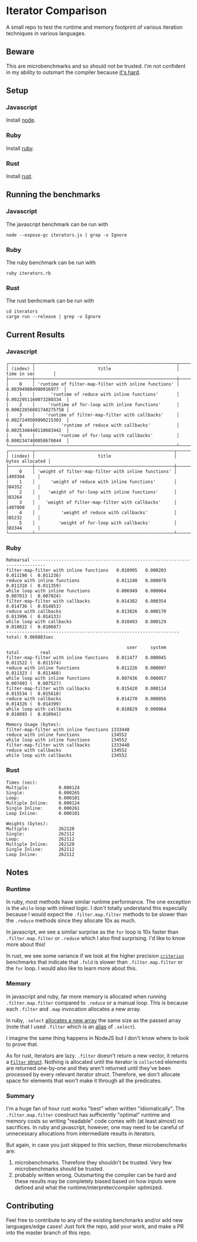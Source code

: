 # Iterator Comparison

A small repo to test the runtime and memory footprint of various iteration
techniques in various languages.

## Beware

This are microbenchmarks and so should not be trusted. I'm not
confident in my ability to outsmart the compiler because
[it's hard](https://youtu.be/g0ek4vV7nEA).

## Setup

### Javascript

Install [node](https://nodejs.org/en/download/).

### Ruby

Install [ruby](https://www.ruby-lang.org/en/documentation/installation/).

### Rust

Install [rust](https://doc.rust-lang.org/book/ch01-01-installation.html).

## Running the benchmarks

### Javascript

The javascript benchmark can be run with

```
node --expose-gc iterators.js | grep -v Ignore
```

### Ruby

The ruby benchmark can be run with

```
ruby iterators.rb
```

### Rust

The rust benhcmark can be run with

```
cd iterators
cargo run --release | grep -v Ignore
```

## Current Results

### Javascript

```
┌─────────┬──────────────────────────────────────────────────────┬────────────────────────┐
│ (index) │                        title                         │      time in sec       │
├─────────┼──────────────────────────────────────────────────────┼────────────────────────┤
│    0    │ 'runtime of filter-map-filter with inline functions' │  0.003949884980916977  │
│    1    │      'runtime of reduce with inline functions'       │ 0.0022951160073280334  │
│    2    │     'runtime of for-loop with inline functions'      │ 0.00022856801748275758 │
│    3    │    'runtime of filter-map-filter with callbacks'     │ 0.0027249509990215303  │
│    4    │          'runtime of reduce with callbacks'          │ 0.0025348440110683442  │
│    5    │         'runtime of for-loop with callbacks'         │ 0.0002347480058670044  │
└─────────┴──────────────────────────────────────────────────────┴────────────────────────┘
┌─────────┬─────────────────────────────────────────────────────┬─────────────────┐
│ (index) │                        title                        │ bytes allocated │
├─────────┼─────────────────────────────────────────────────────┼─────────────────┤
│    0    │ 'weight of filter-map-filter with inline functions' │     1499304     │
│    1    │      'weight of reduce with inline functions'       │     384352      │
│    2    │     'weight of for-loop with inline functions'      │     383264      │
│    3    │    'weight of filter-map-filter with callbacks'     │     1497000     │
│    4    │          'weight of reduce with callbacks'          │     385232      │
│    5    │         'weight of for-loop with callbacks'         │     383344      │
└─────────┴─────────────────────────────────────────────────────┴─────────────────┘
```

### Ruby

```
Rehearsal ---------------------------------------------------------------------------
filter-map-filter with inline functions   0.010995   0.000203   0.011198 (  0.011236)
reduce with inline functions              0.011240   0.000078   0.011318 (  0.011359)
while loop with inline functions          0.006949   0.000064   0.007013 (  0.007024)
filter-map-filter with callbacks          0.014382   0.000354   0.014736 (  0.014853)
reduce with callbacks                     0.013826   0.000170   0.013996 (  0.014133)
while loop with callbacks                 0.010493   0.000129   0.010622 (  0.010687)
------------------------------------------------------------------ total: 0.068883sec

                                              user     system      total        real
filter-map-filter with inline functions   0.011477   0.000045   0.011522 (  0.011574)
reduce with inline functions              0.011226   0.000097   0.011323 (  0.011468)
while loop with inline functions          0.007436   0.000057   0.007493 (  0.007527)
filter-map-filter with callbacks          0.015420   0.000114   0.015534 (  0.015618)
reduce with callbacks                     0.014270   0.000056   0.014326 (  0.014399)
while loop with callbacks                 0.010829   0.000064   0.010893 (  0.010941)

Memory Usage (bytes):
filter-map-filter with inline functions 1333448
reduce with inline functions            134552
while loop with inline functions        134552
filter-map-filter with callbacks        1333448
reduce with callbacks                   134552
while loop with callbacks               134552
```

### Rust

```
Times (sec):
Multiple:           0.000124
Single:             0.000265
Loop:               0.000101
Multiple Inline:    0.000124
Single Inline:      0.000261
Loop Inline:        0.000101

Weights (bytes):
Multiple:           262120
Single:             262112
Loop:               262112
Multiple Inline:    262120
Single Inline:      262112
Loop Inline:        262112
```

## Notes

### Runtime

In ruby, most methods have similar runtime performance. The one exception is
the `while` loop with inlined logic. I don't totally understand this especially
because I would expect the `.filter.map.filter` methods to be slower than the
`.reduce` methods since they allocate 10x as much.

In javascript, we see a similar surprise as the `for` loop is 10x faster than
`.filter.map.filter` or `.reduce` which I also find surprising. I'd like to know
more about this!

In rust, we see some variance if we look at the higher precision
[`criterion`](https://docs.rs/criterion/0.3.3/criterion/) benchmarks that indicate
that `.fold` is slower than `.filter.map.filter` or the `for` loop. I would also
like to learn more about this.

### Memory

In javascript and ruby, far more memory is allocated when running `.filter.map.filter`
compared to `.reduce` or a manual loop. This is because each `.filter` and `.map`
invocation allocates a new array.

In ruby, `.select`
[allocates a new array](https://github.com/ruby/ruby/blob/v2_7_1/array.c#L3219) the
same size as the passed array (note that I used `.filter` which is an
[alias](https://github.com/ruby/ruby/blob/v2_7_1/array.c#L6984) of `.select`).

I imagine the same thing happens in NodeJS but I don't know where to look to prove that.

As for rust, iterators are lazy. `.filter` doesn't return a new vector, it returns a
[`Filter` struct](https://doc.rust-lang.org/src/core/iter/traits/iterator.rs.html#725).
Nothing is allocated until the iterator is `collect`ed elements are returned one-by-one
and they aren't returned until they've been processed by every relevant iterator struct.
Therefore, we don't allocate space for elements that won't make it through all the
predicates.

### Summary

I'm a huge fan of hour rust works "best" when written "idiomatically". The `.filter.map.filter`
construct has sufficiently "optimal" runtime and memory costs so writing "readable" code
comes with (at least almost) no sacrifices. In ruby and javascript, however, one may need
to be careful of unnecessary allocations from intermediate results in iterators.

But again, in case you just skipped to this section, these microbenchmarks are:

1. microbenchmarks. Therefore they shouldn't be trusted. Very few microbenchmarks
   should be trusted.
2. probably written wrong. Outsmarting the compiler can be hard and these results
   may be completely biased based on how inputs were defined and what the
   runtime/interpreter/compiler optimized.

## Contributing

Feel free to contribute to any of the existing benchmarks and/or
add new languages/edge cases! Just fork the repo, add your work,
and make a PR into the master branch of this repo.
